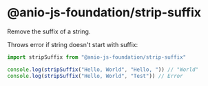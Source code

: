 # @anio-js-foundation/strip-suffix

Remove the suffix of a string.

Throws error if string doesn't start with suffix:

```js
import stripSuffix from "@anio-js-foundation/strip-suffix"

console.log(stripSuffix("Hello, World", "Hello, ")) // "World"
console.log(stripSuffix("Hello, World", "Test")) // Error
```
